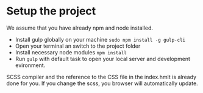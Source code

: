 # Setup the project #

We assume that you have already npm and node installed.

* Install gulp globally on your machine ```sudo npm install -g gulp-cli```
* Open your terminal an switch to the project folder 
* Install necessary node modules ```npm install```
* Run ```gulp``` with default task to open your local server and development evironment. 

SCSS compiler and the reference to the CSS file in the index.hmlt is already done for you. If you change the scss, you browser will automatically update.



